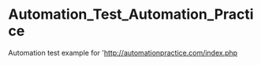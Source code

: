 # Automation_Test_Automation_Practice
Automation test example  for 'http://automationpractice.com/index.php
